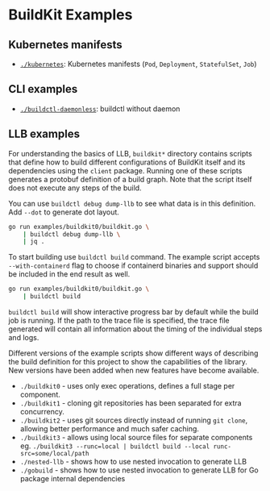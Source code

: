 # BuildKit Examples

## Kubernetes manifests
- [`./kubernetes`](./kubernetes): Kubernetes manifests (`Pod`, `Deployment`, `StatefulSet`, `Job`)

## CLI examples
- [`./buildctl-daemonless`](./buildctl-daemonless): buildctl without daemon

## LLB examples

For understanding the basics of LLB, `buildkit*` directory contains scripts that define how to build different configurations of BuildKit itself and its dependencies using the `client` package. Running one of these scripts generates a protobuf definition of a build graph. Note that the script itself does not execute any steps of the build.

You can use `buildctl debug dump-llb` to see what data is in this definition. Add `--dot` to generate dot layout.

```bash
go run examples/buildkit0/buildkit.go \
    | buildctl debug dump-llb \
    | jq .
```

To start building use `buildctl build` command. The example script accepts `--with-containerd` flag to choose if containerd binaries and support should be included in the end result as well.

```bash
go run examples/buildkit0/buildkit.go \
    | buildctl build
```

`buildctl build` will show interactive progress bar by default while the build job is running. If the path to the trace file is specified, the trace file generated will contain all information about the timing of the individual steps and logs.

Different versions of the example scripts show different ways of describing the build definition for this project to show the capabilities of the library. New versions have been added when new features have become available.

-  `./buildkit0` - uses only exec operations, defines a full stage per component.
-  `./buildkit1` - cloning git repositories has been separated for extra concurrency.
-  `./buildkit2` - uses git sources directly instead of running `git clone`, allowing better performance and much safer caching.
-  `./buildkit3` - allows using local source files for separate components eg. `./buildkit3 --runc=local | buildctl build --local runc-src=some/local/path`
-  `./nested-llb` - shows how to use nested invocation to generate LLB
-  `./gobuild` - shows how to use nested invocation to generate LLB for Go package internal dependencies

